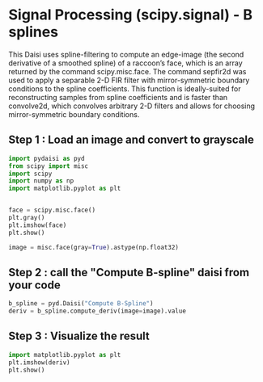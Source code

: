 # Signal Processing (scipy.signal) - B splines

This Daisi uses spline-filtering to compute an edge-image (the second derivative of a smoothed spline)
of a raccoon’s face, which is an array returned by the command scipy.misc.face.
The command sepfir2d was used to apply a separable 2-D FIR filter with mirror-symmetric boundary conditions
to the spline coefficients.
This function is ideally-suited for reconstructing samples from spline coefficients
and is faster than convolve2d, which convolves arbitrary 2-D filters and allows for
choosing mirror-symmetric boundary conditions.

## Step 1 : Load an image and convert to grayscale

```python
import pydaisi as pyd
from scipy import misc
import scipy
import numpy as np
import matplotlib.pyplot as plt


face = scipy.misc.face()
plt.gray()
plt.imshow(face)
plt.show()

image = misc.face(gray=True).astype(np.float32)
```


## Step 2 : call the "Compute B-spline" daisi from your code

```python
b_spline = pyd.Daisi("Compute B-Spline")
deriv = b_spline.compute_deriv(image=image).value
```

## Step 3 : Visualize the result

```python
import matplotlib.pyplot as plt
plt.imshow(deriv)
plt.show()
```
